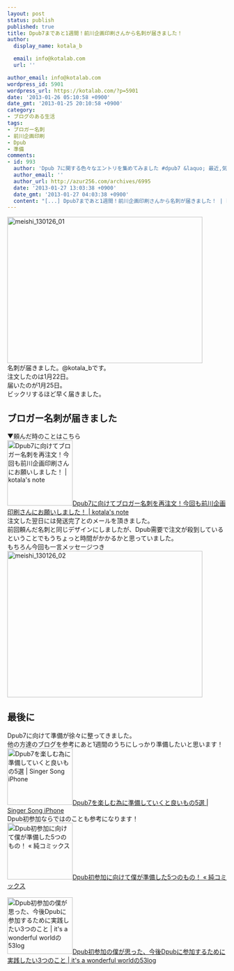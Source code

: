 ```yaml
---
layout: post
status: publish
published: true
title: Dpub7まであと1週間！前川企画印刷さんから名刺が届きました！
author:
  display_name: kotala_b

  email: info@kotalab.com
  url: ''

author_email: info@kotalab.com
wordpress_id: 5901
wordpress_url: https://kotalab.com/?p=5901
date: '2013-01-26 05:10:58 +0900'
date_gmt: '2013-01-25 20:10:58 +0900'
category:
- ブログのある生活
tags:
- ブロガー名刺
- 前川企画印刷
- Dpub
- 準備
comments:
- id: 993
  author: 'Dpub 7に関する色々なエントリを集めてみました #dpub7 &laquo; 最近,気になったこと&#8230;'
  author_email: ''
  author_url: http://azur256.com/archives/6995
  date: '2013-01-27 13:03:38 +0900'
  date_gmt: '2013-01-27 04:03:38 +0900'
  content: "[...] Dpub7まであと1週間！前川企画印刷さんから名刺が届きました！ | kotala&#8217;s note [...]"
---
```

<p><a href="https://kotalab.com/wp-content/uploads/meishi_130126_01.jpg" target="_blank"><img src="https://kotalab.com/wp-content/uploads/meishi_130126_01-448x336.jpg" alt="meishi_130126_01" width="448" height="336" class="alignnone size-large wp-image-5903" /></a><br />
名刺が届きました。@kotala_bです。<br />
注文したのは1月22日。<br />
届いたのが1月25日。<br />
ビックリするほど早く届きました。<br />
<!--more--></p>
<h2>ブロガー名刺が届きました</h2>
<p>▼頼んだ時のことはこちら<br />
<a href="https://kotalab.com/blogger-meishi-maekawa-insatsu" target="_blank"><img  class="alignleft" src="https://kotalab.com/wp-content/uploads/blogermeishi_130123-448x336.jpg" alt="Dpub7に向けてブロガー名刺を再注文！今回も前川企画印刷さんにお願いしました！ | kotala's note" width="150" /></a><a href="https://kotalab.com/blogger-meishi-maekawa-insatsu" target="_blank">Dpub7に向けてブロガー名刺を再注文！今回も前川企画印刷さんにお願いしました！ | kotala's note</a><br style="clear:both;" />注文した翌日には発送完了とのメールを頂きました。<br />
前回頼んだ名刺と同じデザインにしましたが、Dpub需要で注文が殺到しているということでもうちょっと時間がかかるかと思っていました。<br />
もちろん今回も一言メッセージつき<br />
<a href="https://kotalab.com/wp-content/uploads/meishi_130126_02.jpg" target="_blank"><img src="https://kotalab.com/wp-content/uploads/meishi_130126_02-448x336.jpg" alt="meishi_130126_02" width="448" height="336" class="alignnone size-large wp-image-5904" /></a></p>
<h2>最後に</h2>
<p>Dpub7に向けて準備が徐々に整ってきました。<br />
他の方達のブログを参考にあと1週間のうちにしっかり準備したいと思います！<br />
<a href="http://kuracyan.net/archives/17033" target="_blank"><img  class="alignleft" src="http://capture.heartrails.com/150x130?http://kuracyan.net/archives/17033" alt="Dpub7を楽しむ為に準備していくと良いもの5選 | Singer Song iPhone" width="150" height="130" /></a><a href="http://kuracyan.net/archives/17033" target="_blank">Dpub7を楽しむ為に準備していくと良いもの5選 | Singer Song iPhone</a><a href="http://b.hatena.ne.jp/entry/http://kuracyan.net/archives/17033" target="_blank"><img border="0" src="http://b.hatena.ne.jp/entry/image/http://kuracyan.net/archives/17033" alt="" /></a><br style="clear:both;" />Dpub初参加ならではのことも参考になります！<br />
<a href="http://jun0424.com/?p=1499" target="_blank"><img  class="alignleft" src="http://capture.heartrails.com/150x130?http://jun0424.com/?p=1499" alt="Dpub初参加に向けて僕が準備した5つのもの！ &laquo; 純コミックス" width="150" height="130" /></a><a href="http://jun0424.com/?p=1499" target="_blank">Dpub初参加に向けて僕が準備した5つのもの！ &laquo; 純コミックス</a><a href="http://b.hatena.ne.jp/entry/http://jun0424.com/?p=1499" target="_blank"><img border="0" src="http://b.hatena.ne.jp/entry/image/http://jun0424.com/?p=1499" alt="" /></a><br style="clear:both;" /><br />
<a href="http://53log.com/wp/blog/dpub%E5%88%9D%E5%8F%82%E5%8A%A0%E3%81%AE%E5%83%95%E3%81%8C%E6%80%9D%E3%81%A3%E3%81%9F%E3%80%81%E4%BB%8A%E5%BE%8Cdpub%E3%81%AB%E5%8F%82%E5%8A%A0%E3%81%99%E3%82%8B%E3%81%9F%E3%82%81%E3%81%AB%E5%AE%9F/" target="_blank"><img  class="alignleft" src="http://capture.heartrails.com/150x130?http://53log.com/wp/blog/dpub%E5%88%9D%E5%8F%82%E5%8A%A0%E3%81%AE%E5%83%95%E3%81%8C%E6%80%9D%E3%81%A3%E3%81%9F%E3%80%81%E4%BB%8A%E5%BE%8Cdpub%E3%81%AB%E5%8F%82%E5%8A%A0%E3%81%99%E3%82%8B%E3%81%9F%E3%82%81%E3%81%AB%E5%AE%9F/" alt="Dpub初参加の僕が思った、今後Dpubに参加するために実践したい3つのこと | it's a wonderful worldの53log" width="150" height="130" /></a><a href="http://53log.com/wp/blog/dpub%E5%88%9D%E5%8F%82%E5%8A%A0%E3%81%AE%E5%83%95%E3%81%8C%E6%80%9D%E3%81%A3%E3%81%9F%E3%80%81%E4%BB%8A%E5%BE%8Cdpub%E3%81%AB%E5%8F%82%E5%8A%A0%E3%81%99%E3%82%8B%E3%81%9F%E3%82%81%E3%81%AB%E5%AE%9F/" target="_blank">Dpub初参加の僕が思った、今後Dpubに参加するために実践したい3つのこと | it's a wonderful worldの53log</a><a href="http://b.hatena.ne.jp/entry/http://53log.com/wp/blog/dpub%E5%88%9D%E5%8F%82%E5%8A%A0%E3%81%AE%E5%83%95%E3%81%8C%E6%80%9D%E3%81%A3%E3%81%9F%E3%80%81%E4%BB%8A%E5%BE%8Cdpub%E3%81%AB%E5%8F%82%E5%8A%A0%E3%81%99%E3%82%8B%E3%81%9F%E3%82%81%E3%81%AB%E5%AE%9F/" target="_blank"><img border="0" src="http://b.hatena.ne.jp/entry/image/http://53log.com/wp/blog/dpub%E5%88%9D%E5%8F%82%E5%8A%A0%E3%81%AE%E5%83%95%E3%81%8C%E6%80%9D%E3%81%A3%E3%81%9F%E3%80%81%E4%BB%8A%E5%BE%8Cdpub%E3%81%AB%E5%8F%82%E5%8A%A0%E3%81%99%E3%82%8B%E3%81%9F%E3%82%81%E3%81%AB%E5%AE%9F/" alt="" /></a><br style="clear:both;" /></p>
